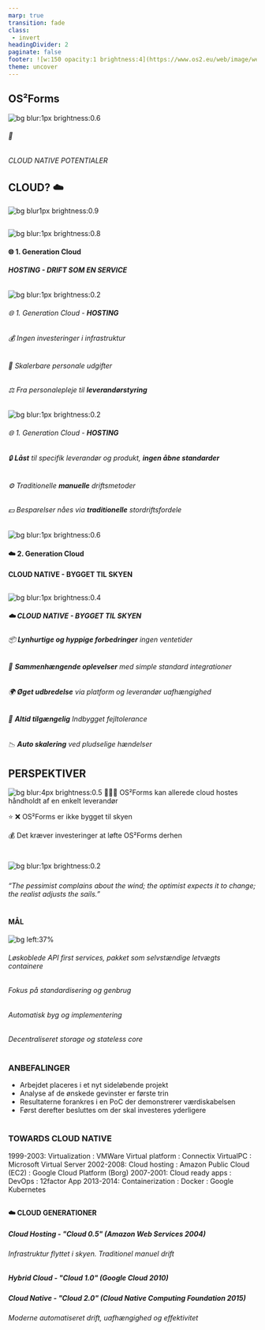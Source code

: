 ```yaml
---
marp: true
transition: fade
class:
 - invert
headingDivider: 2 
paginate: false
footer: ![w:150 opacity:1 brightness:4](https://www.os2.eu/web/image/website/1/logo/OS2%20%E2%80%93%20Offentligt%20digitaliseringsf%C3%A6llesskab?unique=8a4ead6)
theme: uncover
---
```


## **OS²Forms**
![bg blur:1px brightness:0.6](https://images.pexels.com/photos/2382845/pexels-photo-2382845.jpeg?auto=compress&cs=tinysrgb&w=1260&h=750&dpr=1)
###### :small_blue_diamond:
###### CLOUD NATIVE POTENTIALER

## CLOUD? :cloud:
![bg blur1px brightness:0.9](https://images.pexels.com/photos/3472690/pexels-photo-3472690.jpeg?auto=compress&cs=tinysrgb&w=1260&h=750&dpr=1)

##
![bg blur:1px brightness:0.8](https://images.pexels.com/photos/2064123/pexels-photo-2064123.jpeg)
#### 🌐 1. Generation Cloud

###### **HOSTING - DRIFT SOM EN SERVICE**

##
![bg blur:1px brightness:0.2](https://images.pexels.com/photos/2064123/pexels-photo-2064123.jpeg)
###### 🌐 1. Generation Cloud - **HOSTING**<!-- Fokus på maskinrummet og på de voksende udgifter til uddannet personale, men set fra anvenderens synspunkt er det servicen den samme eller en lille smule forværret -->

###### :moneybag: Ingen investeringer i infrastruktur

###### 👤 Skalerbare personale udgifter

###### ⚖️ Fra personalepleje til **leverandørstyring**

##
![bg blur:1px brightness:0.2](https://images.pexels.com/photos/2064123/pexels-photo-2064123.jpeg)
###### 🌐 1. Generation Cloud - **HOSTING**

###### 🔒 **Låst** til specifik leverandør og produkt, **ingen åbne standarder**

###### :gear: Traditionelle **manuelle** driftsmetoder

###### 💵 Besparelser nåes via **traditionelle** stordriftsfordele


##
![bg blur:1px brightness:0.6](https://images.pexels.com/photos/1381415/pexels-photo-1381415.jpeg?auto=compress&cs=tinysrgb&w=1260&h=750&dpr=1)
#### :cloud: 2. Generation Cloud
#### CLOUD NATIVE - **BYGGET TIL SKYEN**

##
![bg blur:1px brightness:0.4](https://images.pexels.com/photos/1381415/pexels-photo-1381415.jpeg?auto=compress&cs=tinysrgb&w=1260&h=750&dpr=1)

##### :cloud: CLOUD NATIVE - **BYGGET TIL SKYEN**
<!--Bredere fokus på at levere kvalitet til de mennesker der møder teknologien og som noget nyt også dem som udvikler teknologien. Ingen ventetider, konstant tilgængelige services og lynhurtig iplementering af nye ydelser til borgerne -->
###### 📦 **Lynhurtige og hyppige forbedringer** ingen ventetider <!-- Med løskoblede services og moduler kan forskellige teams på tværs af leverandører arbejde uafhængigt på leverancer og dermed ingen ventetid på levering fordi det ene team har en længere leveringstid og at hele applikationen skal genbygges-->
###### :link: **Sammenhængende oplevelser** med simple standard integrationer <!-- Brugeren vil have en mere strømlinet og sammenhængende oplevelse, når forskellige tjenester og applikationer kan arbejde sammen uden problemer. For eksempel, hvis en cloud-native e-handelsapplikation er integreret med en cloud-baseret betalingstjeneste, kan brugeren gennemføre køb uden at skulle forlade applikationen.-->
###### :earth_africa: **Øget udbredelse** via platform og leverandør uafhængighed <!--Cloud-native applikationer har potentialet til at nå et bredere publikum på grund af deres globale skalerbarhed, platformuafhængighed og evne til hurtig iteration. Desuden giver nem integration med andre cloud-tjenester brugerne adgang til en bredere vifte af funktioner og tjenester, hvilket kan gøre produktet mere attraktivt. Endelig giver leverandøruafhængighed virksomhederne frihed til at vælge den cloud-leverandør, der bedst opfylder deres specifikke behov og krav, hvilket kan hjælpe med at holde omkostningerne nede og sikre, at virksomheden får mest muligt ud af sin investering i skyen.-->
###### :rocket: **Altid tilgængelig** Indbygget fejltolerance<!--Recovery er automatisk -->
###### 📉 **Auto skalering** ved pludselige hændelser<!-- Kan nemt skaleres op eller ned efter behov. Skalerer automatisk ved uforudsete ændringer. Dette betyder, at du kan håndtere pludselige stigninger i trafikken uden at skulle investere i ekstra hardware. --> 



## PERSPEKTIVER
![bg blur:4px brightness:0.5](https://images.unsplash.com/photo-1592111332908-f8f7fe1bb041?auto=format&fit=crop&q=80&w=1480&ixlib=rb-4.0.3&ixid=M3wxMjA3fDB8MHxwaG90by1wYWdlfHx8fGVufDB8fHx8fA%3D%3D)
👨🏻‍💻 OS²Forms kan allerede cloud hostes håndholdt af en enkelt leverandør

:star:
❌ OS²Forms er ikke bygget til skyen

:moneybag: Det kræver investeringer at løfte OS²Forms derhen

#
![bg blur:1px brightness:0.2](https://images.pexels.com/photos/5238645/pexels-photo-5238645.jpeg)
###
###
###
###
###
###

*“The pessimist complains about the wind;
 the optimist expects it to change;
  the realist adjusts the sails.”*
#
#### **MÅL**
![bg left:37%](https://images.pexels.com/photos/7993050/pexels-photo-7993050.jpeg?auto=compress&cs=tinysrgb&w=1260&h=750&dpr=1)
###### Løskoblede API first services, pakket som selvstændige letvægts containere
###### Fokus på standardisering og genbrug
###### Automatisk byg og implementering
###### Decentraliseret storage og stateless core

#
### ANBEFALINGER

* Arbejdet placeres i et nyt sideløbende projekt
* Analyse af de ønskede gevinster er første trin
* Resultaterne forankres i en PoC der demonstrerer værdiskabelsen
* Først derefter besluttes om der skal investeres yderligere

#
### TOWARDS **CLOUD NATIVE**
1999-2003: Virtualization : VMWare Virtual platform : Connectix VirtualPC : Microsoft Virtual Server 
2002-2008: Cloud hosting : Amazon Public Cloud (EC2) : Google Cloud Platform (Borg)
2007-2001: Cloud ready apps : DevOps : 12factor App
2013-2014: Containerization : Docker : Google Kubernetes

##
#### :cloud: **CLOUD** GENERATIONER 
##### **Cloud Hosting** - "Cloud 0.5" (Amazon Web Services 2004)
###### Infrastruktur flyttet i skyen. Traditionel manuel drift
##### **Hybrid Cloud** - "Cloud 1.0" (Google Cloud 2010)
##### **Cloud Native** - "Cloud 2.0"  (Cloud Native Computing Foundation 2015)
###### Moderne automatiseret drift, uafhængighed og effektivitet